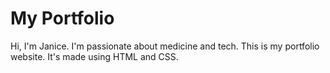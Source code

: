 # My Portfolio

Hi, I'm Janice. I'm passionate about medicine and tech.
This is my portfolio website. It's made using HTML and CSS.
